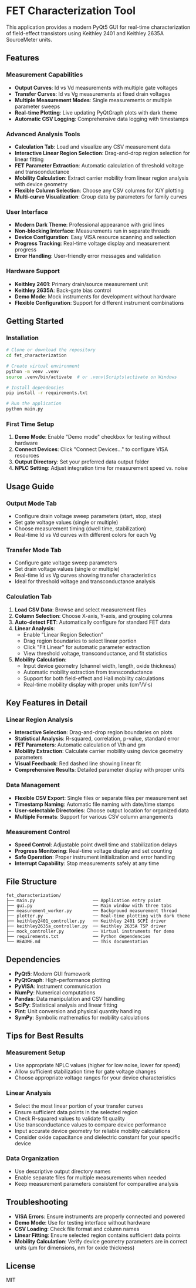 # FET Characterization Tool

This application provides a modern PyQt5 GUI for real-time characterization of field-effect transistors using Keithley 2401 and Keithley 2635A  SourceMeter units.

## Features

### **Measurement Capabilities**
* **Output Curves**: Id vs Vd measurements with multiple gate voltages
* **Transfer Curves**: Id vs Vg measurements at fixed drain voltages
* **Multiple Measurement Modes**: Single measurements or multiple parameter sweeps
* **Real-time Plotting**: Live updating PyQtGraph plots with dark theme
* **Automatic CSV Logging**: Comprehensive data logging with timestamps

### **Advanced Analysis Tools**
* **Calculation Tab**: Load and visualize any CSV measurement data
* **Interactive Linear Region Selection**: Drag-and-drop region selection for linear fitting
* **FET Parameter Extraction**: Automatic calculation of threshold voltage and transconductance
* **Mobility Calculation**: Extract carrier mobility from linear region analysis with device geometry
* **Flexible Column Selection**: Choose any CSV columns for X/Y plotting
* **Multi-curve Visualization**: Group data by parameters for family curves

### **User Interface**
* **Modern Dark Theme**: Professional appearance with grid lines
* **Non-blocking Interface**: Measurements run in separate threads
* **Device Configuration**: Easy VISA resource scanning and selection
* **Progress Tracking**: Real-time voltage display and measurement progress
* **Error Handling**: User-friendly error messages and validation

### **Hardware Support**
* **Keithley 2401**: Primary drain/source measurement unit
* **Keithley 2635A**: Back-gate bias control
* **Demo Mode**: Mock instruments for development without hardware
* **Flexible Configuration**: Support for different instrument combinations

## Getting Started

### Installation
```bash
# Clone or download the repository
cd fet_characterization

# Create virtual environment
python -m venv .venv
source .venv/bin/activate  # or .venv\Scripts\activate on Windows

# Install dependencies
pip install -r requirements.txt

# Run the application
python main.py
```

### First Time Setup
1. **Demo Mode**: Enable "Demo mode" checkbox for testing without hardware
2. **Connect Devices**: Click "Connect Devices..." to configure VISA resources
3. **Output Directory**: Set your preferred data output folder
4. **NPLC Setting**: Adjust integration time for measurement speed vs. noise

## Usage Guide

### **Output Mode Tab**
- Configure drain voltage sweep parameters (start, stop, step)
- Set gate voltage values (single or multiple)
- Choose measurement timing (dwell time, stabilization)
- Real-time Id vs Vd curves with different colors for each Vg

### **Transfer Mode Tab**
- Configure gate voltage sweep parameters
- Set drain voltage values (single or multiple)
- Real-time Id vs Vg curves showing transfer characteristics
- Ideal for threshold voltage and transconductance analysis

### **Calculation Tab**
1. **Load CSV Data**: Browse and select measurement files
2. **Column Selection**: Choose X-axis, Y-axis, and grouping columns
3. **Auto-detect FET**: Automatically configure for standard FET data
4. **Linear Analysis**: 
   - Enable "Linear Region Selection"
   - Drag region boundaries to select linear portion
   - Click "Fit Linear" for automatic parameter extraction
   - View threshold voltage, transconductance, and fit statistics
5. **Mobility Calculation**:
   - Input device geometry (channel width, length, oxide thickness)
   - Automatic mobility extraction from transconductance
   - Support for both field-effect and Hall mobility calculations
   - Real-time mobility display with proper units (cm²/V·s)

## Key Features in Detail

### **Linear Region Analysis**
- **Interactive Selection**: Drag-and-drop region boundaries on plots
- **Statistical Analysis**: R-squared, correlation, p-value, standard error
- **FET Parameters**: Automatic calculation of Vth and gm
- **Mobility Extraction**: Calculate carrier mobility using device geometry parameters
- **Visual Feedback**: Red dashed line showing linear fit
- **Comprehensive Results**: Detailed parameter display with proper units

### **Data Management**
- **Flexible CSV Export**: Single files or separate files per measurement set
- **Timestamp Naming**: Automatic file naming with date/time stamps
- **User-selectable Directories**: Choose output location for organized data
- **Multiple Formats**: Support for various CSV column arrangements

### **Measurement Control**
- **Speed Control**: Adjustable point dwell time and stabilization delays
- **Progress Monitoring**: Real-time voltage display and set counting
- **Safe Operation**: Proper instrument initialization and error handling
- **Interrupt Capability**: Stop measurements safely at any time

## File Structure

```
fet_characterization/
├── main.py                      ── Application entry point
├── gui.py                       ── Main window with three tabs
├── measurement_worker.py        ── Background measurement thread
├── plotter.py                   ── Real-time plotting with dark theme
├── keithley2401_controller.py   ── Keithley 2401 SCPI driver
├── keithley2635a_controller.py  ── Keithley 2635A TSP driver
├── mock_controller.py           ── Virtual instruments for demo
├── requirements.txt             ── Python dependencies
└── README.md                    ── This documentation
```

## Dependencies

- **PyQt5**: Modern GUI framework
- **PyQtGraph**: High-performance plotting
- **PyVISA**: Instrument communication
- **NumPy**: Numerical computations
- **Pandas**: Data manipulation and CSV handling
- **SciPy**: Statistical analysis and linear fitting
- **Pint**: Unit conversion and physical quantity handling
- **SymPy**: Symbolic mathematics for mobility calculations

## Tips for Best Results

### **Measurement Setup**
- Use appropriate NPLC values (higher for low noise, lower for speed)
- Allow sufficient stabilization time for gate voltage changes
- Choose appropriate voltage ranges for your device characteristics

### **Linear Analysis**
- Select the most linear portion of your transfer curves
- Ensure sufficient data points in the selected region
- Check R-squared values to validate fit quality
- Use transconductance values to compare device performance
- Input accurate device geometry for reliable mobility calculations
- Consider oxide capacitance and dielectric constant for your specific device

### **Data Organization**
- Use descriptive output directory names
- Enable separate files for multiple measurements when needed
- Keep measurement parameters consistent for comparative analysis

## Troubleshooting

- **VISA Errors**: Ensure instruments are properly connected and powered
- **Demo Mode**: Use for testing interface without hardware
- **CSV Loading**: Check file format and column names
- **Linear Fitting**: Ensure selected region contains sufficient data points
- **Mobility Calculation**: Verify device geometry parameters are in correct units (μm for dimensions, nm for oxide thickness)

## License
MIT 
